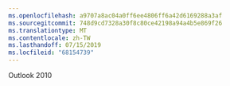 ```yaml
---
ms.openlocfilehash: a9707a8ac04a0ff6ee4806ff6a42d6169288a3af
ms.sourcegitcommit: 748d9cd7328a30f8c80ce42198a94a4b5e869f26
ms.translationtype: MT
ms.contentlocale: zh-TW
ms.lasthandoff: 07/15/2019
ms.locfileid: "68154739"
---
```

 Outlook 2010 
